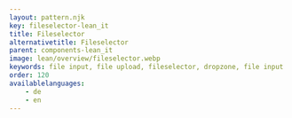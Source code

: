 ```yaml
---
layout: pattern.njk
key: fileselector-lean_it
title: Fileselector
alternativetitle: Fileselector
parent: components-lean_it
image: lean/overview/fileselector.webp
keywords: file input, file upload, fileselector, dropzone, file input
order: 120
availablelanguages: 
    - de
    - en
---
```


